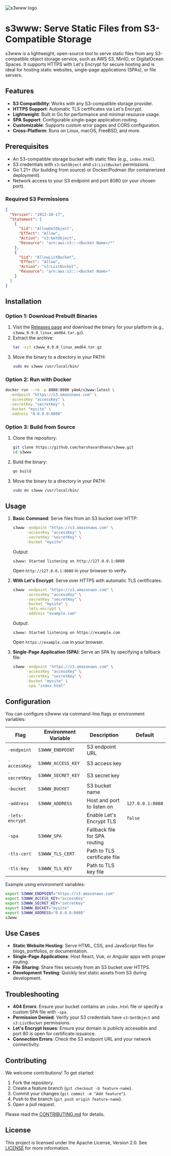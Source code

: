 ![s3www logo](s3www.png)

# s3www: Serve Static Files from S3-Compatible Storage

s3www is a lightweight, open-source tool to serve static files from any S3-compatible object storage service, such as AWS S3, MinIO, or DigitalOcean Spaces. It supports HTTPS with Let's Encrypt for secure hosting and is ideal for hosting static websites, single-page applications (SPAs), or file servers.

## Features

- **S3 Compatibility**: Works with any S3-compatible storage provider.
- **HTTPS Support**: Automatic TLS certificates via Let's Encrypt.
- **Lightweight**: Built in Go for performance and minimal resource usage.
- **SPA Support**: Configurable single-page application routing.
- **Customizable**: Supports custom error pages and CORS configuration.
- **Cross-Platform**: Runs on Linux, macOS, FreeBSD, and more.

## Prerequisites

- An S3-compatible storage bucket with static files (e.g., `index.html`).
- S3 credentials with `s3:GetObject` and `s3:ListBucket` permissions.
- Go 1.21+ (for building from source) or Docker/Podman (for containerized deployment).
- Network access to your S3 endpoint and port 8080 (or your chosen port).

### Required S3 Permissions

```json
{
  "Version": "2012-10-17",
  "Statement": [
    {
      "Sid": "AllowGetObject",
      "Effect": "Allow",
      "Action": "s3:GetObject",
      "Resource": "arn:aws:s3:::<Bucket Name>/*"
    },
    {
      "Sid": "AllowListBucket",
      "Effect": "Allow",
      "Action": "s3:ListBucket",
      "Resource": "arn:aws:s3:::<Bucket Name>"
    }
  ]
}
```

## Installation

### Option 1: Download Prebuilt Binaries

1. Visit the [Releases page](https://github.com/harshavardhana/s3www/releases) and download the binary for your platform (e.g., `s3www_0.9.0_linux_amd64.tar.gz`).
2. Extract the archive:
   ```bash
   tar -xzf s3www_0.9.0_linux_amd64.tar.gz
   ```
3. Move the binary to a directory in your PATH:
   ```bash
   sudo mv s3www /usr/local/bin/
   ```

### Option 2: Run with Docker

```bash
docker run --rm -p 8080:8080 y4m4/s3www:latest \
  -endpoint "https://s3.amazonaws.com" \
  -accessKey "accessKey" \
  -secretKey "secretKey" \
  -bucket "mysite" \
  -address "0.0.0.0:8080"
```

### Option 3: Build from Source

1. Clone the repository:
   ```bash
   git clone https://github.com/harshavardhana/s3www.git
   cd s3www
   ```
2. Build the binary:
   ```bash
   go build
   ```
3. Move the binary to a directory in your PATH:
   ```bash
   sudo mv s3www /usr/local/bin/
   ```

## Usage

1. **Basic Command**:
   Serve files from an S3 bucket over HTTP:
   ```bash
   s3www -endpoint "https://s3.amazonaws.com" \
         -accessKey "accessKey" \
         -secretKey "secretKey" \
         -bucket "mysite"
   ```
   Output:
   ```
   s3www: Started listening on http://127.0.0.1:8080
   ```
   Open `http://127.0.0.1:8080` in your browser to verify.

2. **With Let's Encrypt**:
   Serve over HTTPS with automatic TLS certificates:
   ```bash
   s3www -endpoint "https://s3.amazonaws.com" \
         -accessKey "accessKey" \
         -secretKey "secretKey" \
         -bucket "mysite" \
         -lets-encrypt \
         -address "example.com"
   ```
   Output:
   ```
   s3www: Started listening on https://example.com
   ```
   Open `https://example.com` in your browser.

3. **Single-Page Application (SPA)**:
   Serve an SPA by specifying a fallback file:
   ```bash
   s3www -endpoint "https://s3.amazonaws.com" \
         -accessKey "accessKey" \
         -secretKey "secretKey" \
         -bucket "mysite" \
         -spa "index.html"
   ```

## Configuration

You can configure s3www via command-line flags or environment variables:

| Flag             | Environment Variable    | Description                              | Default              |
|------------------|------------------------|------------------------------------------|----------------------|
| `-endpoint`      | `S3WWW_ENDPOINT`       | S3 endpoint URL                          |                      |
| `-accessKey`     | `S3WWW_ACCESS_KEY`     | S3 access key                            |                      |
| `-secretKey`     | `S3WWW_SECRET_KEY`     | S3 secret key                            |                      |
| `-bucket`        | `S3WWW_BUCKET`         | S3 bucket name                           |                      |
| `-address`       | `S3WWW_ADDRESS`        | Host and port to listen on               | `127.0.0.1:8080`     |
| `-lets-encrypt`  |                        | Enable Let's Encrypt TLS                  | `false`              |
| `-spa`           | `S3WWW_SPA`            | Fallback file for SPA routing            |                      |
| `-tls-cert`      | `S3WWW_TLS_CERT`       | Path to TLS certificate file             |                      |
| `-tls-key`       | `S3WWW_TLS_KEY`        | Path to TLS key file                     |                      |

Example using environment variables:
```bash
export S3WWW_ENDPOINT="https://s3.amazonaws.com"
export S3WWW_ACCESS_KEY="accessKey"
export S3WWW_SECRET_KEY="secretKey"
export S3WWW_BUCKET="mysite"
export S3WWW_ADDRESS="0.0.0.0:8080"
s3www
```

## Use Cases

- **Static Website Hosting**: Serve HTML, CSS, and JavaScript files for blogs, portfolios, or documentation.
- **Single-Page Applications**: Host React, Vue, or Angular apps with proper routing.
- **File Sharing**: Share files securely from an S3 bucket over HTTPS.
- **Development Testing**: Quickly test static assets from S3 during development.

## Troubleshooting

- **404 Errors**: Ensure your bucket contains an `index.html` file or specify a custom SPA file with `-spa`.
- **Permission Denied**: Verify your S3 credentials have `s3:GetObject` and `s3:ListBucket` permissions.
- **Let's Encrypt Issues**: Ensure your domain is publicly accessible and port 80 is open for certificate issuance.
- **Connection Errors**: Check the S3 endpoint URL and your network connectivity.

## Contributing

We welcome contributions! To get started:

1. Fork the repository.
2. Create a feature branch (`git checkout -b feature-name`).
3. Commit your changes (`git commit -m "Add feature"`).
4. Push to the branch (`git push origin feature-name`).
5. Open a pull request.

Please read the [CONTRIBUTING.md](CONTRIBUTING.md) for details.

## License

This project is licensed under the Apache License, Version 2.0. See [LICENSE](LICENSE) for more information.
